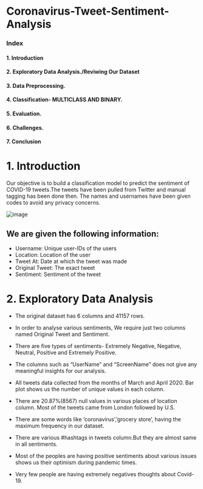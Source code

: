 # Coronavirus-Tweet-Sentiment-Analysis


### Index
#### 1. Introduction
#### 2. Exploratory Data Analysis./Reviwing Our Dataset
#### 3. Data Preprocessing.
#### 4. Classification- MULTICLASS AND BINARY.
#### 5. Evaluation.
#### 6. Challenges.
#### 7. Conclusion


# 1. Introduction

Our objective is to build a classification model to predict the sentiment of COVID-19 tweets.The tweets have been pulled from Twitter and manual tagging has been done then. The names and usernames have been given codes to avoid any privacy concerns.

![image](https://user-images.githubusercontent.com/83903018/124346241-60aa9b80-dbfb-11eb-97a3-a9251066302c.png)

## We are given the following information:

* Username: Unique user-IDs of the users
* Location: Location of the user
* Tweet At: Date at which the tweet was made
* Original Tweet: The exact tweet
* Sentiment: Sentiment of the tweet

# 2. Exploratory Data Analysis

* The original dataset has 6 columns and 41157 rows.

* In order to analyse various sentiments, We require just two columns named Original Tweet and Sentiment.

* There are five types of sentiments- Extremely Negative, Negative, Neutral, Positive and Extremely Positive.

* The columns such as “UserName” and “ScreenName” does not give any meaningful insights for our analysis.

* All tweets data collected from the months of March and April 2020. Bar plot shows us the number of unique values in each column.

* There are 20.87%(8567) null values in various places of location column. Most of the tweets came from London followed by U.S.

* There are some words like ‘coronavirus’,’grocery store’, having the maximum frequency in our dataset.

* There are various #hashtags in tweets column.But they are almost same in all sentiments.

* Most of the peoples are having positive sentiments about various issues shows us their optimism during pandemic times.

* Very few people are having extremely negatives thoughts about Covid-19.




